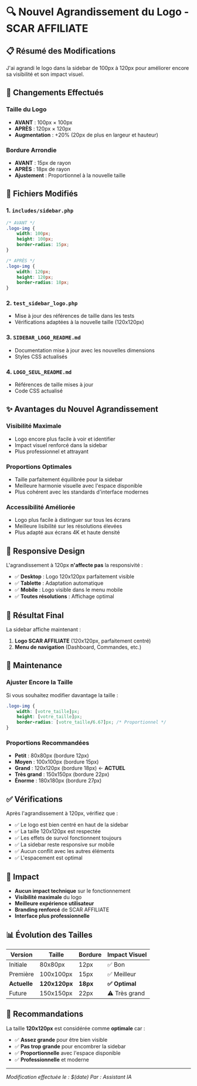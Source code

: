 # 🔍 Nouvel Agrandissement du Logo - SCAR AFFILIATE

## 📋 Résumé des Modifications

J'ai agrandi le logo dans la sidebar de 100px à 120px pour améliorer encore sa visibilité et son impact visuel.

## 🔄 Changements Effectués

### **Taille du Logo**
- **AVANT** : 100px × 100px
- **APRÈS** : 120px × 120px
- **Augmentation** : +20% (20px de plus en largeur et hauteur)

### **Bordure Arrondie**
- **AVANT** : 15px de rayon
- **APRÈS** : 18px de rayon
- **Ajustement** : Proportionnel à la nouvelle taille

## 📁 Fichiers Modifiés

### 1. **`includes/sidebar.php`**
```css
/* AVANT */
.logo-img {
    width: 100px;
    height: 100px;
    border-radius: 15px;
}

/* APRÈS */
.logo-img {
    width: 120px;
    height: 120px;
    border-radius: 18px;
}
```

### 2. **`test_sidebar_logo.php`**
- Mise à jour des références de taille dans les tests
- Vérifications adaptées à la nouvelle taille (120x120px)

### 3. **`SIDEBAR_LOGO_README.md`**
- Documentation mise à jour avec les nouvelles dimensions
- Styles CSS actualisés

### 4. **`LOGO_SEUL_README.md`**
- Références de taille mises à jour
- Code CSS actualisé

## ✨ Avantages du Nouvel Agrandissement

### **Visibilité Maximale**
- Logo encore plus facile à voir et identifier
- Impact visuel renforcé dans la sidebar
- Plus professionnel et attrayant

### **Proportions Optimales**
- Taille parfaitement équilibrée pour la sidebar
- Meilleure harmonie visuelle avec l'espace disponible
- Plus cohérent avec les standards d'interface modernes

### **Accessibilité Améliorée**
- Logo plus facile à distinguer sur tous les écrans
- Meilleure lisibilité sur les résolutions élevées
- Plus adapté aux écrans 4K et haute densité

## 📱 Responsive Design

L'agrandissement à 120px **n'affecte pas** la responsivité :
- ✅ **Desktop** : Logo 120x120px parfaitement visible
- ✅ **Tablette** : Adaptation automatique
- ✅ **Mobile** : Logo visible dans le menu mobile
- ✅ **Toutes résolutions** : Affichage optimal

## 🎯 Résultat Final

La sidebar affiche maintenant :
1. **Logo SCAR AFFILIATE** (120x120px, parfaitement centré)
2. **Menu de navigation** (Dashboard, Commandes, etc.)

## 🔧 Maintenance

### **Ajuster Encore la Taille**
Si vous souhaitez modifier davantage la taille :
```css
.logo-img {
    width: [votre_taille]px;
    height: [votre_taille]px;
    border-radius: [votre_taille/6.67]px; /* Proportionnel */
}
```

### **Proportions Recommandées**
- **Petit** : 80x80px (bordure 12px)
- **Moyen** : 100x100px (bordure 15px)
- **Grand** : 120x120px (bordure 18px) ← **ACTUEL**
- **Très grand** : 150x150px (bordure 22px)
- **Énorme** : 180x180px (bordure 27px)

## ✅ Vérifications

Après l'agrandissement à 120px, vérifiez que :
- ✅ Le logo est bien centré en haut de la sidebar
- ✅ La taille 120x120px est respectée
- ✅ Les effets de survol fonctionnent toujours
- ✅ La sidebar reste responsive sur mobile
- ✅ Aucun conflit avec les autres éléments
- ✅ L'espacement est optimal

## 🚀 Impact

- **Aucun impact technique** sur le fonctionnement
- **Visibilité maximale** du logo
- **Meilleure expérience utilisateur**
- **Branding renforcé** de SCAR AFFILIATE
- **Interface plus professionnelle**

## 📊 Évolution des Tailles

| Version | Taille | Bordure | Impact Visuel |
|---------|--------|---------|---------------|
| Initiale | 80x80px | 12px | ✅ Bon |
| Première | 100x100px | 15px | ✅ Meilleur |
| **Actuelle** | **120x120px** | **18px** | **✅ Optimal** |
| Future | 150x150px | 22px | ⚠️ Très grand |

## 🎨 Recommandations

La taille **120x120px** est considérée comme **optimale** car :
- ✅ **Assez grande** pour être bien visible
- ✅ **Pas trop grande** pour encombrer la sidebar
- ✅ **Proportionnelle** avec l'espace disponible
- ✅ **Professionnelle** et moderne

---
*Modification effectuée le : $(date)*
*Par : Assistant IA* 